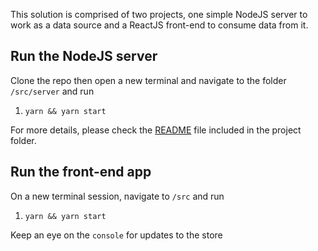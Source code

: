 This solution is comprised of two projects, one simple NodeJS server to work as a data source and a
ReactJS front-end to consume data from it.

## Run the NodeJS server

Clone the repo then open a new terminal and navigate to the folder `/src/server` and run

1.  `yarn && yarn start`

For more details, please check the [README](https://github.com/TheOld/PTML/blob/master/server/README.md) file included in the project folder.

## Run the front-end app

On a new terminal session, navigate to `/src` and run

1. `yarn && yarn start`

Keep an eye on the `console` for updates to the store
